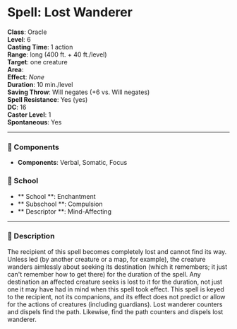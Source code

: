 
# Spell: Lost Wanderer
**Class**: Oracle  
**Level**: 6  
**Casting Time**: 1 action  
**Range**: long (400 ft. + 40 ft./level)  
**Target**: one creature  
**Area**:   
**Effect**: _None_  
**Duration**: 10 min./level  
**Saving Throw**: Will negates (+6 vs. Will negates)  
**Spell Resistance**: Yes (yes)  
**DC**: 16  
**Caster Level**: 1  
**Spontaneous**: Yes

---

### 🔮 Components
- **Components**: Verbal, Somatic, Focus

### 🏫 School
- ** School **: Enchantment
- ** Subschool **: Compulsion
- ** Descriptor **: Mind-Affecting
---

### 📜 Description
The recipient of this spell becomes completely lost and cannot find its way. Unless led (by another creature or a map, for example), the creature wanders aimlessly about seeking its destination (which it remembers; it just can't remember how to get there) for the duration of the spell. Any destination an affected creature seeks is lost to it for the duration, not just one it may have had in mind when this spell took effect. This spell is keyed to the recipient, not its companions, and its effect does not predict or allow for the actions of creatures (including guardians). Lost wanderer counters and dispels find the path. Likewise, find the path counters and dispels lost wanderer.
